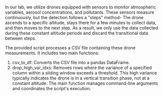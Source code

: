 In our lab, we utilize drones equipped with sensors to monitor atmospheric variables, aerosol concentrations, and pollutants.
These sensors measure continuously, but the detection follows a "steps" method- The drone ascends to a specific altitude,
stays there for a few minutes to collect data, and then moves to the next step.
As a result, we only use the data collected during these constant altitude periods and discard the transitional data between steps.

The provided script processes a CSV file containing these drone measurements. It includes two main functions:
1. csv_to_df: Converts the CSV file into a pandas DataFrame.
2. drop_high_var_idxs: Removes rows where the variance of a specified column within a sliding window exceeds a threshold.
   This high variance typically indicates the drone is in a vertical transition phase, not at a constant altitude.
The main function manages command-line arguments and coordinates the script's execution.
